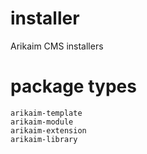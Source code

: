 # installer
Arikaim CMS installers
# package types
    arikaim-template
    arikaim-module
    arikaim-extension
    arikaim-library